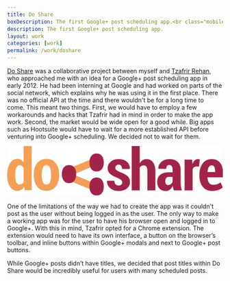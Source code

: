 ```yaml
---
title: Do Share
boxDescription: The first Google+ post scheduling app.<br class="mobile tablet"> Over 27,000 users to date.
description: The first Google+ post scheduling app.
layout: work
categories: [work]
permalink: /work/doshare
---
```


[Do Share](https://chrome.google.com/webstore/detail/do-share/oglhhmnmdocfhmhlekfdecokagmbchnf?hl=en) was a collaborative project between myself and [Tzafrir Rehan](https://plus.google.com/+TzafrirRehan), who approached me with an idea for a Google+ post scheduling app in early 2012. He had been interning at Google and had worked on parts of the social network, which explains why he was using it in the first place. There was no official API at the time and there wouldn't be for a long time to come. This meant two things. First, we would have to employ a few workarounds and hacks that Tzafrir had in mind in order to make the app work. Second, the market would be wide open for a good while. Big apps such as Hootsuite would have to wait for a more established API before venturing into Google+ scheduling. We decided not to wait for them.

![Do Share Logo](/assets/images/work/doshare/dosharelogo.svg)

One of the limitations of the way we had to create the app was it couldn't post as the user without being logged in as the user. The only way to make a working app was for the user to have his browser open and logged in to Google+. With this in mind, Tzafrir opted for a Chrome extension. The extension would need to have its own interface, a button on the browser&rsquo;s toolbar, and inline buttons within Google+ modals and next to Google+ post buttons.

While Google+ posts didn&rsquo;t have titles, we decided that post titles within Do Share would be incredibly useful for users with many scheduled posts. 

